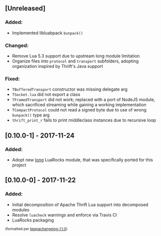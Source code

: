 ## [Unreleased]
### Added:
- Implemented libluabpack `bunpack()`

### Changed:
- Remove Lua 5.3 support due to upstream long module limitation
- Organize files into `protocol` and `transport` subfolders, adopting organization inspired by Thrift's Java support

### Fixed:
- `TBufferedTransport` constructor was missing delegate arg
- `TSocket.lua` did not export a class
- `TFramedTransport` did not work; replaced with a port of NodeJS module, which sacrificed streaming while gaining a working implementation
- `TCompactProtocol` could not read a signed byte due to use of wrong `bunpack()` type arg
- `thrift_print_r` fails to print middleclass instances due to recursive loop

## [0.10.0-1] - 2017-11-24
### Added:
- Adopt new [long](https://luarocks.org/modules/drauschenbach/long) LuaRocks module, that was specifically ported for this project

## [0.10.0-0] - 2017-11-22
### Added:
- Initial decomposition of Apache Thrift Lua support into decomposed modules
- Resolve `luacheck` warnings and enforce via Travis CI
- LuaRocks packaging

<small>(formatted per [keepachangelog-1.1.0](http://keepachangelog.com/en/1.0.0/))</small>
